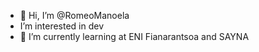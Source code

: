 - 👋 Hi, I’m @RomeoManoela
- I’m interested in dev
- 🌱 I’m currently learning at ENI Fianarantsoa and SAYNA


<!---
RomeoManoela/RomeoManoela is a ✨ special ✨ repository because its `README.md` (this file) appears on your GitHub profile.
You can click the Preview link to take a look at your changes.
--->
